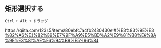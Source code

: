 ## 矩形選択する
```
Ctrl + Alt + ドラッグ
```
https://qiita.com/12345/items/80ebfc7a4fb2430430e1#%E3%83%9E%E3%82%A6%E3%82%B9%E7%9F%A9%E5%BD%A2%E9%81%B8%E6%8A%9E%E3%81%AE%E6%94%B9%E5%96%84
